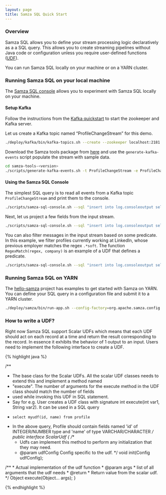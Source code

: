 ```yaml
---
layout: page
title: Samza SQL Quick Start
---
```

<!--
   Licensed to the Apache Software Foundation (ASF) under one or more
   contributor license agreements.  See the NOTICE file distributed with
   this work for additional information regarding copyright ownership.
   The ASF licenses this file to You under the Apache License, Version 2.0
   (the "License"); you may not use this file except in compliance with
   the License.  You may obtain a copy of the License at

       http://www.apache.org/licenses/LICENSE-2.0

   Unless required by applicable law or agreed to in writing, software
   distributed under the License is distributed on an "AS IS" BASIS,
   WITHOUT WARRANTIES OR CONDITIONS OF ANY KIND, either express or implied.
   See the License for the specific language governing permissions and
   limitations under the License.
-->


### Overview
Samza SQL allows you to define your stream processing logic declaratively as a a SQL query.
This allows you to create streaming pipelines without Java code or configuration unless you 
require user-defined functions ([UDF](#How-to-write-a-UDF?)). 

You can run Samza SQL locally on your machine or on a YARN cluster.

### Running Samza SQL on your local machine
The [Samza SQL console](https://samza.apache.org/learn/tutorials/0.14/samza-tools.html) allows you to experiment with Samza SQL locally on your machine. 

#### Setup Kafka
Follow the instructions from the [Kafka quickstart](http://kafka.apache.org/quickstart) to start the zookeeper and Kafka server.

Let us create a Kafka topic named “ProfileChangeStream” for this demo.

```bash
./deploy/kafka/bin/kafka-topics.sh --create --zookeeper localhost:2181 --replication-factor 1 --partitions 1 --topic ProfileChangeStream
```

Download the Samza tools package from [here](https://samza.apache.org/learn/tutorials/0.14/samza-tools.html) and use the `generate-kafka-events` script populate the stream with sample data.

```bash
cd samza-tools-<version>
./scripts/generate-kafka-events.sh -t ProfileChangeStream -e ProfileChange
```

#### Using the Samza SQL Console


The simplest SQL query is to read all events from a Kafka topic `ProfileChangeStream` and print them to the console.

```bash
./scripts/samza-sql-console.sh --sql "insert into log.consoleoutput select * from kafka.ProfileChangeStream"
```

Next, let us project a few fields from the input stream.

```bash
./scripts/samza-sql-console.sh --sql "insert into log.consoleoutput select Name, OldCompany, NewCompany from kafka.ProfileChangeStream"
```

You can also filter messages in the input stream based on some predicate. In this example, we filter profiles currently working at LinkedIn, whose previous employer matches the regex `.*soft`. The function `RegexMatch(regex, company)` is an example of 
a UDF that defines a predicate. 

```bash
./scripts/samza-sql-console.sh --sql "insert into log.consoleoutput select Name as __key__, Name, NewCompany, RegexMatch('.*soft', OldCompany) from kafka.ProfileChangeStream where NewCompany = 'LinkedIn'"
```


### Running Samza SQL on YARN
The [hello-samza](https://github.com/apache/samza-hello-samza) project has examples to 
get started with Samza on YARN. You can define your SQL query in a 
configuration file and submit it to a YARN cluster.


```bash
./deploy/samza/bin/run-app.sh --config-factory=org.apache.samza.config.factories.PropertiesConfigFactory --config-path=file://$PWD/deploy/samza/config/page-view-filter-sql.properties
```

 
 ### How to write a UDF?
 
 Right now Samza SQL support Scalar UDFs which means that each 
 UDF should act on each record at a time and return the result 
 corresponding to the record. In essence it exhibits the behavior
  of 1 output to an input. Users need to implement the following 
  interface to create a UDF.
  
{% highlight java %}

 /**
  * The base class for the Scalar UDFs. All the scalar UDF classes needs to extend this and implement a method named
  * "execute". The number of arguments for the execute method in the UDF class should match the number of fields
  * used while invoking this UDF in SQL statement.
  * Say for e.g. User creates a UDF class with signature int execute(int var1, String var2). It can be used in a SQL query
  *     select myudf(id, name) from profile
  * In the above query, Profile should contain fields named 'id' of INTEGER/NUMBER type and 'name' of type VARCHAR/CHARACTER
  */
 public interface ScalarUdf {
   /**
    * Udfs can implement this method to perform any initialization that they may need.
    * @param udfConfig Config specific to the udf.
    */
   void init(Config udfConfig);
  
   /**
    * Actual implementation of the udf function
    * @param args
    *   list of all arguments that the udf needs
    * @return
    *   Return value from the scalar udf.
    */
   Object execute(Object... args);
 }
 
{% endhighlight %}

